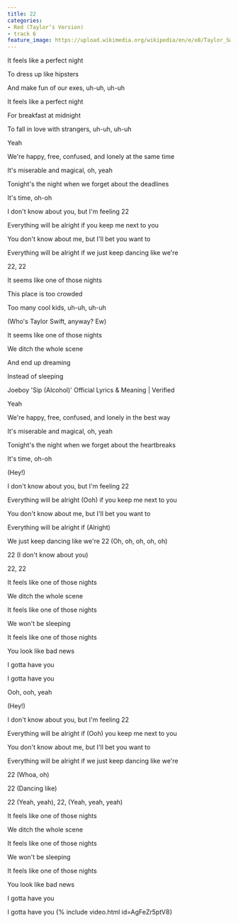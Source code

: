 ```yaml
---
title: 22
categories:
- Red (Taylor’s Version)
- track 6
feature_image: https://upload.wikimedia.org/wikipedia/en/e/e8/Taylor_Swift_-_Red.png
--- 
```

It feels like a perfect night

To dress up like hipsters

And make fun of our exes, uh-uh, uh-uh

It feels like a perfect night

For breakfast at midnight

To fall in love with strangers, uh-uh, uh-uh

Yeah

We're happy, free, confused, and lonely at the same time

It's miserable and magical, oh, yeah

Tonight's the night when we forget about the deadlines

It's time, oh-oh

I don't know about you, but I'm feeling 22

Everything will be alright if you keep me next to you

You don't know about me, but I'll bet you want to

Everything will be alright if we just keep dancing like we're

22, 22

It seems like one of those nights

This place is too crowded

Too many cool kids, uh-uh, uh-uh

(Who's Taylor Swift, anyway? Ew)

It seems like one of those nights

We ditch the whole scene

And end up dreaming

Instead of sleeping

Joeboy 'Sip (Alcohol)' Official Lyrics & Meaning | Verified

Yeah

We're happy, free, confused, and lonely in the best way

It's miserable and magical, oh, yeah

Tonight's the night when we forget about the heartbreaks

It's time, oh-oh

(Hey!)

I don't know about you, but I'm feeling 22

Everything will be alright (Ooh) if you keep me next to you

You don't know about me, but I'll bet you want to

Everything will be alright if (Alright)

We just keep dancing like we're 22 (Oh, oh, oh, oh, oh)

22 (I don't know about you)

22, 22

It feels like one of those nights

We ditch the whole scene

It feels like one of those nights

We won't be sleeping

It feels like one of those nights

You look like bad news

I gotta have you

I gotta have you

Ooh, ooh, yeah

(Hey!)

I don't know about you, but I'm feeling 22

Everything will be alright if (Ooh) you keep me next to you

You don't know about me, but I'll bet you want to

Everything will be alright if we just keep dancing like we're

22 (Whoa, oh)

22 (Dancing like)

22 (Yeah, yeah), 22, (Yeah, yeah, yeah)

It feels like one of those nights

We ditch the whole scene

It feels like one of those nights

We won't be sleeping

It feels like one of those nights

You look like bad news

I gotta have you

I gotta have you
{% include video.html id=AgFeZr5ptV8}